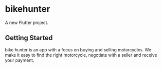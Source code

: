 # bikehunter

A new Flutter project.

## Getting Started
 bike hunter is an app with a focus on buying and selling motorcycles. We make it easy to find the right motorcycle, negotiate with a seller and receive your payment.
